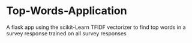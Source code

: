 # Top-Words-Application
A flask app using the scikit-Learn TFIDF vectorizer to find top words in a survey response trained on all survey responses
